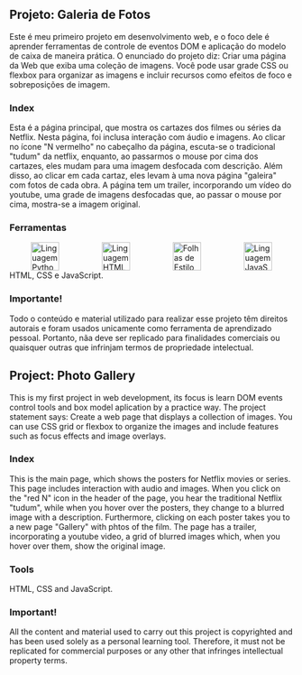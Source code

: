 ## Projeto: Galeria de Fotos
Este é meu primeiro projeto em desenvolvimento web, e o foco dele é aprender ferramentas de controle de eventos DOM e aplicação do modelo de caixa de maneira prática. O enunciado do projeto diz: Criar uma página da Web que exiba uma coleção de imagens. Você pode usar grade CSS ou flexbox para organizar as imagens e incluir recursos como efeitos de foco e sobreposições de imagem.

### Index
Esta é a página principal, que mostra os cartazes dos filmes ou séries da Netflix. Nesta página, foi inclusa interação com áudio e imagens. Ao clicar no ícone "N vermelho" no cabeçalho da página, escuta-se o tradicional "tudum" da netflix, enquanto, ao passarmos o mouse por cima dos cartazes, eles mudam para uma imagem desfocada com descrição. Além disso, ao clicar em cada cartaz, eles levam à uma nova página "galeira" com fotos de cada obra. A página tem um trailer, incorporando um vídeo do youtube, uma grade de imagens desfocadas que, ao passar o mouse por cima, mostra-se a imagem original.

### Ferramentas
<div style="display: flex; justify-content: space-around; align-items: center; flex-wrap: wrap;">
  <img src="../mariasamaa/readme_images/python_logo.png" alt="Linguagem Python" width="50">
  <img src="../mariasamaa/readme_images/html_logo.png" alt="Linguagem HTML" width="50">
  <img src="../mariasamaa/readme_images/css_logo.png" alt="Folhas de Estilo Cascata" width="50">
  <img src="../mariasamaa/readme_images/javascript_logo.png" alt="Linguagem JavaScript" width="50">
</div>
HTML, CSS e JavaScript.

### Importante!
Todo o conteúdo e material utilizado para realizar esse projeto têm direitos autorais e foram usados unicamente como ferramenta de aprendizado pessoal. Portanto, nãa deve ser replicado para finalidades comerciais ou quaisquer outras que infrinjam termos de propriedade intelectual. 

##

## Project: Photo Gallery
This is my first project in web development, its focus is learn DOM events control tools and box model aplication by a practice way. The project statement says: Create a web page that displays a collection of images. You can use CSS grid or flexbox to organize the images and include features such as focus effects and image overlays.

### Index
This is the main page, which shows the posters for Netflix movies or series. This page includes interaction with audio and images. When you click on the "red N" icon in the header of the page, you hear the traditional Netflix "tudum", while when you hover over the posters, they change to a blurred image with a description. Furthermore, clicking on each poster takes you to a new page "Gallery" with phtos of the film. The page has a trailer, incorporating a youtube video, a grid of blurred images which, when you hover over them, show the original image.

### Tools
HTML, CSS and JavaScript.

### Important!
All the content and material used to carry out this project is copyrighted and has been used solely as a personal learning tool. Therefore, it must not be replicated for commercial purposes or any other that infringes intellectual property terms. 
